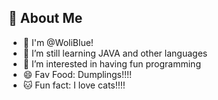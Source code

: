 ## 🚀 About Me
- 👋 I'm @WoliBlue! 
- 🧠 I’m still learning JAVA and other languages
- 👀 I’m interested in having fun programming
- 😄 Fav Food: Dumplings!!!!
- 🐱 Fun fact: I love cats!!!!

